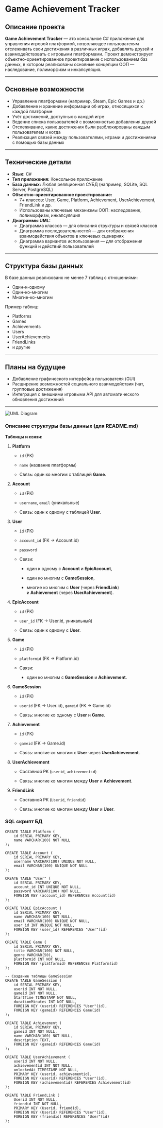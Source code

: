 # Game Achievement Tracker

## Описание проекта

**Game Achievement Tracker** — это консольное C# приложение для управления игровой платформой, позволяющее пользователям отслеживать свои достижения в различных играх, добавлять друзей и взаимодействовать с игровыми платформами. Проект демонстрирует объектно-ориентированное проектирование с использованием баз данных, в котором реализованы основные концепции ООП — наследование, полиморфизм и инкапсуляция.

---

## Основные возможности

- Управление платформами (например, Steam, Epic Games и др.)
- Добавление и хранение информации об играх, относящихся к каждой платформе
- Учёт достижений, доступных в каждой игре
- Ведение списка пользователей с возможностью добавления друзей
- Отслеживание, какие достижения были разблокированы каждым пользователем и когда
- Реализация связей между пользователями, играми и достижениями с помощью базы данных

---

## Технические детали

- **Язык:** C#
- **Тип приложения:** Консольное приложение
- **База данных:** Любая реляционная СУБД (например, SQLite, SQL Server, PostgreSQL)
- **Объектно-ориентированное проектирование:**
  - 7+ классов: User, Game, Platform, Achievement, UserAchievement, FriendLink и др.
  - Использованы ключевые механизмы ООП: наследование, полиморфизм, инкапсуляция
- **Диаграммы UML:**
  - Диаграмма классов — для описания структуры и связей классов
  - Диаграмма последовательностей — для отображения взаимодействия объектов в ключевых сценариях
  - Диаграмма вариантов использования — для отображения функций и действий пользователей

---

## Структура базы данных

В базе данных реализовано не менее 7 таблиц с отношениями:
- Один-к-одному
- Один-ко-многим
- Многие-ко-многим

Пример таблиц:
- Platforms
- Games
- Achievements
- Users
- UserAchievements
- FriendLinks
- и другие

---

## Планы на будущее

- Добавление графического интерфейса пользователя (GUI)
- Расширение возможностей социального взаимодействия (чат, групповые достижения)
- Интеграция с внешними игровыми API для автоматического обновления достижений

---

![UML Diagram](https://github.com/user-attachments/assets/1998fd9c-b240-41df-99bd-ce5f6c090db3)


### Описание структуры базы данных (для README.md)

**Таблицы и связи:**

1. **Platform**
    
    - `id` (PK)
        
    - `name` (название платформы)
        
    - Связь: один ко многим с таблицей **Game**.
        
2. **Account**
    
    - `id` (PK)
        
    - `username`, `email` (уникальные)
        
    - Связь: один к одному с таблицей **User**.
        
3. **User**
    
    - `id` (PK)
        
    - `account_id` (FK → Account.id)
        
    - `password`
        
    - Связи:
        
        - один к одному с **Account** и **EpicAccount**,
            
        - один ко многим с **GameSession**,
            
        - многие ко многим с **User** (через **FriendLink**) и **Achievement** (через **UserAchievement**).
            
4. **EpicAccount**
    
    - `id` (PK)
        
    - `user_id` (FK → User.id, уникальный)
        
    - Связь: один к одному с **User**.
        
5. **Game**
    
    - `id` (PK)
        
    - `platformid` (FK → Platform.id)
        
    - Связи:
        
        - один ко многим с **GameSession** и **Achievement**.
            
6. **GameSession**
    
    - `id` (PK)
        
    - `userid` (FK → User.id), `gameid` (FK → Game.id)
        
    - Связь: многие ко одному с **User** и **Game**.
        
7. **Achievement**
    
    - `id` (PK)
        
    - `gameid` (FK → Game.id)
        
    - Связь: многие ко многим с **User** через **UserAchievement**.
        
8. **UserAchievement**
    
    - Составной PK (`userid`, `achievementid`)
        
    - Связь: многие ко многим между **User** и **Achievement**.
        
9. **FriendLink**
    
    - Составной PK (`Userid`, `friendid`)
        
    - Связь: многие ко многим между **User** и **User**.


### SQL скрипт БД

```
CREATE TABLE Platform (
    id SERIAL PRIMARY KEY,
    name VARCHAR(100) NOT NULL
);

CREATE TABLE Account (
    id SERIAL PRIMARY KEY,
    username VARCHAR(100) UNIQUE NOT NULL,
    email VARCHAR(100) UNIQUE NOT NULL
);

CREATE TABLE "User" (
    id SERIAL PRIMARY KEY,
    account_id INT UNIQUE NOT NULL,
    password VARCHAR(100) NOT NULL,
    FOREIGN KEY (account_id) REFERENCES Account(id)
);

CREATE TABLE EpicAccount (
    id SERIAL PRIMARY KEY,
    name VARCHAR(100) NOT NULL,
    email VARCHAR(100) UNIQUE NOT NULL,
    user_id INT UNIQUE NOT NULL,
    FOREIGN KEY (user_id) REFERENCES "User"(id)
);

CREATE TABLE Game (
    id SERIAL PRIMARY KEY,
    title VARCHAR(100) NOT NULL,
    genre VARCHAR(50),
    platformid INT NOT NULL,
    FOREIGN KEY (platformid) REFERENCES Platform(id)
);

-- Создание таблицы GameSession
CREATE TABLE GameSession (
    id SERIAL PRIMARY KEY,
    userid INT NOT NULL,
    gameid INT NOT NULL,
    StartTime TIMESTAMP NOT NULL,
    durationMinutes INT NOT NULL,
    FOREIGN KEY (userid) REFERENCES "User"(id),
    FOREIGN KEY (gameid) REFERENCES Game(id)
);

CREATE TABLE Achievement (
    id SERIAL PRIMARY KEY,
    gameid INT NOT NULL,
    name VARCHAR(100) NOT NULL,
    description TEXT,
    FOREIGN KEY (gameid) REFERENCES Game(id)
);

CREATE TABLE UserAchievement (
    userid INT NOT NULL,
    achievementid INT NOT NULL,
    unlockedAt TIMESTAMP NOT NULL,
    PRIMARY KEY (userid, achievementid),
    FOREIGN KEY (userid) REFERENCES "User"(id),
    FOREIGN KEY (achievementid) REFERENCES Achievement(id)
);

CREATE TABLE FriendLink (
    Userid INT NOT NULL,
    friendid INT NOT NULL,
    PRIMARY KEY (Userid, friendid),
    FOREIGN KEY (Userid) REFERENCES "User"(id),
    FOREIGN KEY (friendid) REFERENCES "User"(id)
);
```

